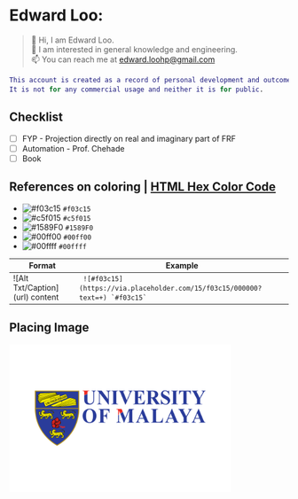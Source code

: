 # **Edward Loo:**

> 👋 Hi, I am Edward Loo.  
> 👀 I am interested in general knowledge and engineering.  
> 📫 You can reach me at edward.loohp@gmail.com  

```MATLAB
This account is created as a record of personal development and outcome.
It is not for any commercial usage and neither it is for public.
```

## Checklist
- [ ] FYP - Projection directly on real and imaginary part of FRF
- [ ] Automation - Prof. Chehade
- [ ] Book

## References on coloring | [HTML Hex Color Code](https://www.geeksforgeeks.org/html-hex-color-codes/)
- ![#f03c15](https://via.placeholder.com/15/f03c15/000000?text=+) `#f03c15`
- ![#c5f015](https://via.placeholder.com/15/c5f015/000000?text=+) `#c5f015`
- ![#1589F0](https://via.placeholder.com/15/1589F0/000000?text=+) `#1589F0`
- ![#00ff00](https://via.placeholder.com/15/00ff00/000000?text=+) `#00ff00`
- ![#00ffff](https://via.placeholder.com/15/00ffff/000000?text=+) `#00ffff`

Format|Example
------|-------
\![Alt Txt/Caption]\(url) content|```  ![#f03c15](https://via.placeholder.com/15/f03c15/000000?text=+) `#f03c15`  ```

## Placing Image
<img src="UM logo.png" width=400>



<!---
edwardloo/edwardloo is a ✨ special ✨ repository because its `README.md` (this file) appears on your GitHub profile.
You can click the Preview link to take a look at your changes.
--->

